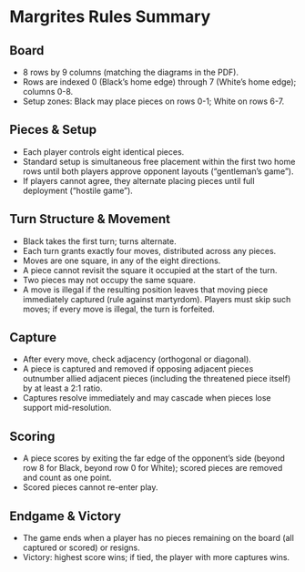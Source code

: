 # Margrites Rules Summary

## Board
- 8 rows by 9 columns (matching the diagrams in the PDF).
- Rows are indexed 0 (Black’s home edge) through 7 (White’s home edge); columns 0-8.
- Setup zones: Black may place pieces on rows 0-1; White on rows 6-7.

## Pieces & Setup
- Each player controls eight identical pieces.
- Standard setup is simultaneous free placement within the first two home rows until both players approve opponent layouts (“gentleman’s game”).
- If players cannot agree, they alternate placing pieces until full deployment (“hostile game”).

## Turn Structure & Movement
- Black takes the first turn; turns alternate.
- Each turn grants exactly four moves, distributed across any pieces.
- Moves are one square, in any of the eight directions.
- A piece cannot revisit the square it occupied at the start of the turn.
- Two pieces may not occupy the same square.
- A move is illegal if the resulting position leaves that moving piece immediately captured (rule against martyrdom). Players must skip such moves; if every move is illegal, the turn is forfeited.

## Capture
- After every move, check adjacency (orthogonal or diagonal).
- A piece is captured and removed if opposing adjacent pieces outnumber allied adjacent pieces (including the threatened piece itself) by at least a 2:1 ratio.
- Captures resolve immediately and may cascade when pieces lose support mid-resolution.

## Scoring
- A piece scores by exiting the far edge of the opponent’s side (beyond row 8 for Black, beyond row 0 for White); scored pieces are removed and count as one point.
- Scored pieces cannot re-enter play.

## Endgame & Victory
- The game ends when a player has no pieces remaining on the board (all captured or scored) or resigns.
- Victory: highest score wins; if tied, the player with more captures wins.
